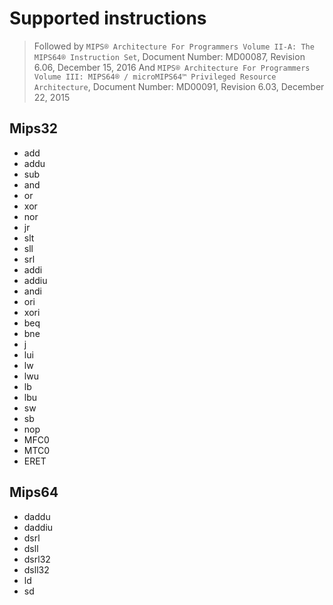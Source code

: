 # Supported instructions
> Followed by `MIPS® Architecture For Programmers Volume II-A: The MIPS64® Instruction Set`, Document Number: MD00087, Revision 6.06, December 15, 2016
> And `MIPS® Architecture For Programmers Volume III: MIPS64® / microMIPS64™ Privileged Resource Architecture`, Document Number: MD00091, Revision 6.03, December 22, 2015
>

## Mips32
- add
- addu
- sub
- and
- or
- xor
- nor
- jr
- slt
- sll
- srl
- addi
- addiu
- andi
- ori
- xori
- beq
- bne
- j
- lui
- lw
- lwu
- lb
- lbu
- sw
- sb
- nop
- MFC0
- MTC0
- ERET
  
## Mips64
- daddu
- daddiu
- dsrl
- dsll
- dsrl32
- dsll32
- ld
- sd